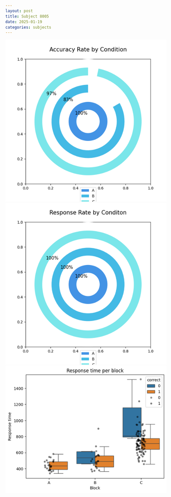 ```yaml
---
layout: post
title: Subject 8005
date: 2025-01-19
categories: subjects
---
```


![](data/8005/run-23/8005_accuracy_rate.png)
![](data/8005/run-23/8005_response_rate.png)
![](data/8005/run-23/8005_rt.png)

